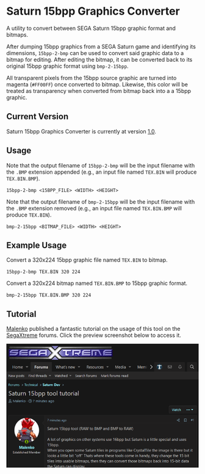 # Saturn 15bpp Graphics Converter
A utility to convert between SEGA Saturn 15bpp graphic format and bitmaps.

After dumping 15bpp graphics from a SEGA Saturn game and identifying its dimensions, `15bpp-2-bmp` can be used to convert said graphic data to a bitmap for editing. After editing the bitmap, it can be converted back to its original 15bpp graphic format using `bmp-2-15bpp`.

All transparent pixels from the 15bpp source graphic are turned into magenta (`#FF00FF`) once converted to bitmap. Likewise, this color will be treated as transparency when converted from bitmap back into a a 15bpp graphic.

## Current Version
Saturn 15bpp Graphics Converter is currently at version [1.0](https://github.com/DerekPascarella/Saturn-15bpp-Graphics-Converter/releases/download/1.0/Saturn.15bpp.Graphics.Converter.v1.0.zip).

## Usage
Note that the output filename of `15bpp-2-bmp` will be the input filename with the `.BMP` extension appended (e.g., an input file named `TEX.BIN` will produce `TEX.BIN.BMP`).
```
15bpp-2-bmp <15BPP_FILE> <WIDTH> <HEIGHT>
```
Note that the output filename of `bmp-2-15bpp` will be the input filename with the `.BMP` extension removed (e.g., an input file named `TEX.BIN.BMP` will produce `TEX.BIN`).
```
bmp-2-15bpp <BITMAP_FILE> <WIDTH> <HEIGHT>
```

## Example Usage
Convert a 320x224 15bpp graphic file named `TEX.BIN` to bitmap.
```
15bpp-2-bmp TEX.BIN 320 224
```
Convert a 320x224 bitmap named `TEX.BIN.BMP` to 15bpp graphic format.
```
bmp-2-15bpp TEX.BIN.BMP 320 224
```

## Tutorial
[Malenko](https://segaxtreme.net/members/malenko.22808/) published a fantastic tutorial on the usage of this tool on the [SegaXtreme](https://segaxtreme.net) forums. Click the preview screenshot below to access it.

[![Tutorial Screenshot](https://github.com/DerekPascarella/Saturn-15bpp-Graphics-Converter/blob/main/tutorial.png?raw=true)](https://segaxtreme.net/threads/saturn-15bpp-tool-tutorial.25687/)
